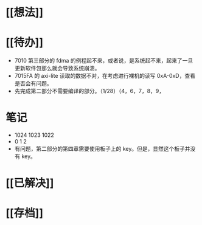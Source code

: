 # [[想法]]

# [[待办]]
- 7010 第三部分的 fdma 的例程起不来，或者说，是系统起不来，起来了一旦更新软件包那么就会导致系统崩溃。
- 7015FA 的 axi-lite 读取的数据不对，在考虑进行裸机的读写 0xA-0xD，查看是否会有问题。
- 先完成第二部分不需要编译的部分。（1/28）（4，6，7，8，9，
# 笔记
- 1024 1023 1022
- 0       1       2
- 有问题，第二部分的第四章需要使用板子上的 key。但是，显然这个板子并没有 key。
# [[已解决]]

# [[存档]]